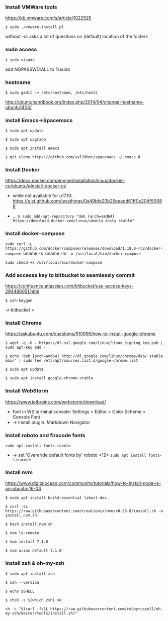 ### Install VMWare tools

https://kb.vmware.com/s/article/1022525

`$ sudo ./vmware-install.pl`

without -d: asks a lot of questions on (default) location of the folders

### sudo access

`$ sudo visudo`

add NOPASSWD:ALL to %sudo

### hostname
`$ sudo gedit -> /etc/hostname, /etc/hosts`

http://ubuntuhandbook.org/index.php/2014/04/change-hostname-ubuntu1404/


### install Emacs->Spacemacs
`$ sudo apt update`

`$ sudo apt upgrade`

`$ sudo apt install emacs`

`$ git clone https://github.com/syl20bnr/spacemacs ~/.emacs.d`

### Install Docker
https://docs.docker.com/engine/installation/linux/docker-ce/ubuntu/#install-docker-ce
- while not available for u17.10: https://gist.github.com/levsthings/0a49bfe20b25eeadd61ff0e204f50088

- ... `$ sudo add-apt-repository "deb [arch=amd64] https://download.docker.com/linux/ubuntu zesty stable"`

### Install docker-compose
`sudo curl -L https://github.com/docker/compose/releases/download/1.18.0-rc2/docker-compose-`uname -s`-`uname -m` -o /usr/local/bin/docker-compose`

`sudo chmod +x /usr/local/bin/docker-compose`


### Add accesss key to bitbucket to seamlessly commit

https://confluence.atlassian.com/bitbucket/use-access-keys-294486051.html

`$ ssh-keygen`

-> bitbucket >

### Install Chrome
https://askubuntu.com/questions/510056/how-to-install-google-chrome

`$ wget -q -O - https://dl-ssl.google.com/linux/linux_signing_key.pub | sudo apt-key add -`

`$ echo 'deb [arch=amd64] http://dl.google.com/linux/chrome/deb/ stable main' | sudo tee /etc/apt/sources.list.d/google-chrome.list`

`$ sudo apt update`

`$ sudo apt install google-chrome-stable`

### Install WebStorm
https://www.jetbrains.com/webstorm/download/
- font in WS terminal console: Settings > Editor > Color Scheme > Console Font
- -> install plugin: Markdown Navigator

### Install roboto and firacode fonts
`sudo apt install fonts-roboto`
- -> set 'Overeride default fonts by' roboto <12>
`sudo apt install fonts-firacode`

### Install nvm
https://www.digitalocean.com/community/tutorials/how-to-install-node-js-on-ubuntu-16-04

`$ sudo apt install build-essential libssl-dev`

`$ curl -sL https://raw.githubusercontent.com/creationix/nvm/v0.33.8/install.sh -o install_nvm.sh`

`$ bash install_nvm.sh`

`$ nvm ls-remote`

`$ nvm install 7.1.0`

`$ nvm alias default 7.1.0`

### Install zsh & oh-my-zsh
`$ sudo apt install zsh`

`$ zsh --version`

`$ echo $SHELL`

`$ chsh -s $(which zsh) vk`

`sh -c "$(curl -fsSL https://raw.githubusercontent.com/robbyrussell/oh-my-zsh/master/tools/install.sh)"`


